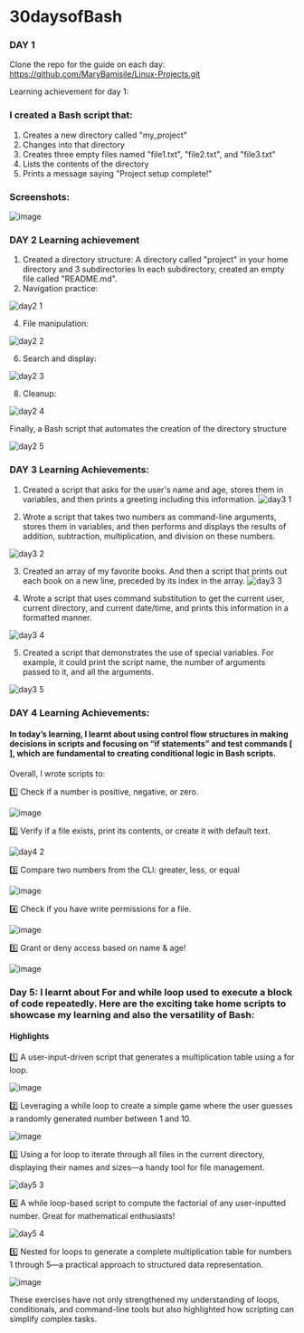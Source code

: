 # 30daysofBash

### DAY 1

Clone the repo for the guide on each day: https://github.com/MaryBamisile/Linux-Projects.git

Learning achievement for day 1: 

### I created a Bash script that:
1. Creates a new directory called "my_project"
2. Changes into that directory
3. Creates three empty files named "file1.txt", "file2.txt", and "file3.txt"
4. Lists the contents of the directory
5. Prints a message saying "Project setup complete!"

### Screenshots: 
![image](https://github.com/user-attachments/assets/52a28458-e7a5-4644-a765-731d1a768351)

### DAY 2 Learning achievement

1. Created a directory structure:
A directory called "project" in your home directory and 3 subdirectories
In each subdirectory, created an empty file called "README.md".
2. Navigation practice:
   
![day2 1](https://github.com/user-attachments/assets/7aeba17b-0744-47d3-97cd-a9ec89ecd4ce)

4. File manipulation:
   
![day2 2](https://github.com/user-attachments/assets/0b9cd322-c017-4759-9ae0-7745acf6836c)

6. Search and display:
   
![day2 3](https://github.com/user-attachments/assets/50b44af0-efbc-458f-9551-f5cc10ccbf9b)

8. Cleanup:
   
![day2 4](https://github.com/user-attachments/assets/662f6119-88f8-43c2-a33f-1fda035420fe)

 
Finally, a Bash script that automates the creation of the directory structure 

![day2 5](https://github.com/user-attachments/assets/e3892439-32bf-46d8-b340-9c8700641b6f)

### DAY 3 Learning Achievements:

1. Created a script that asks for the user's name and age, stores them in variables, and then prints a greeting including this information.
![day3 1](https://github.com/user-attachments/assets/867e8a4a-bb0e-4c9f-a94b-5c6094ab5cfa)


2. Wrote a script that takes two numbers as command-line arguments, stores them in variables, and then performs and displays the results of addition, subtraction, multiplication, and division on these numbers.
   
![day3 2](https://github.com/user-attachments/assets/2a6e88a8-be65-4f6a-aca3-d9e32c394107)


3. Created an array of my favorite books. And then a script that prints out each book on a new line, preceded by its index in the array.
![day3 3](https://github.com/user-attachments/assets/393a1b77-4b34-4a5d-ab58-c92da98735c9)


4. Wrote a script that uses command substitution to get the current user, current directory, and current date/time, and prints this information in a formatted manner.
   
![day3 4](https://github.com/user-attachments/assets/b4f4e7b3-8a3f-4b26-a3af-b4f9495782b7)

5. Created a script that demonstrates the use of special variables. For example, it could print the script name, the number of arguments passed to it, and all the arguments.

![day3 5](https://github.com/user-attachments/assets/b68edcf1-eb11-4b7c-b592-ee8564a28ea3)


### DAY 4 Learning Achievements:
#### In today’s learning, I learnt about using control flow structures in making decisions in scripts and focusing on “if statements” and test commands [ ], which are fundamental to creating conditional logic in Bash scripts.

Overall, I wrote scripts to:

1️⃣ Check if a number is positive, negative, or zero.

![image](https://github.com/user-attachments/assets/d34c8db4-5efd-4c28-b440-e37e288301b5)

2️⃣ Verify if a file exists, print its contents, or create it with default text.

![day4 2](https://github.com/user-attachments/assets/f7399b63-1ebd-4ff7-b6cf-edb8bd38355d)


3️⃣ Compare two numbers from the CLI: greater, less, or equal

![image](https://github.com/user-attachments/assets/65fd2cbc-2b7c-48bc-afee-2f7e3d5cb054)


4️⃣ Check if you have write permissions for a file.

![image](https://github.com/user-attachments/assets/4527ddb1-3a95-4673-a141-b0a79c1492e0)


5️⃣ Grant or deny access based on name & age!

![image](https://github.com/user-attachments/assets/e6445367-8207-4c3b-9144-0694260c3b5f)

### Day 5: I learnt about For and while loop used to execute a block of code repeatedly. Here are the exciting take home scripts to showcase my learning and also the versatility of Bash:

#### Highlights

1️⃣ A user-input-driven script that generates a multiplication table using a for loop.

![image](https://github.com/user-attachments/assets/c525e1ed-3ba8-48fa-9197-2e678897ab0d)

2️⃣ Leveraging a while loop to create a simple game where the user guesses a randomly generated number between 1 and 10. 

![image](https://github.com/user-attachments/assets/30f5b49e-e894-4760-b2b8-3330bb3a334e)


3️⃣ Using a for loop to iterate through all files in the current directory, displaying their names and sizes—a handy tool for file management. 

![day5 3](https://github.com/user-attachments/assets/6be10337-a2a1-41fe-81a1-308f63f0287b)

4️⃣ A while loop-based script to compute the factorial of any user-inputted number. Great for mathematical enthusiasts! 

![day5 4](https://github.com/user-attachments/assets/dd8dc094-6324-4f86-92bc-084be14f63b4)

5️⃣ Nested for loops to generate a complete multiplication table for numbers 1 through 5—a practical approach to structured data representation. 

![image](https://github.com/user-attachments/assets/a4b6824e-e645-448a-80aa-b65171f1cbf7)

These exercises have not only strengthened my understanding of loops, conditionals, and command-line tools but also highlighted how scripting can simplify complex tasks.




